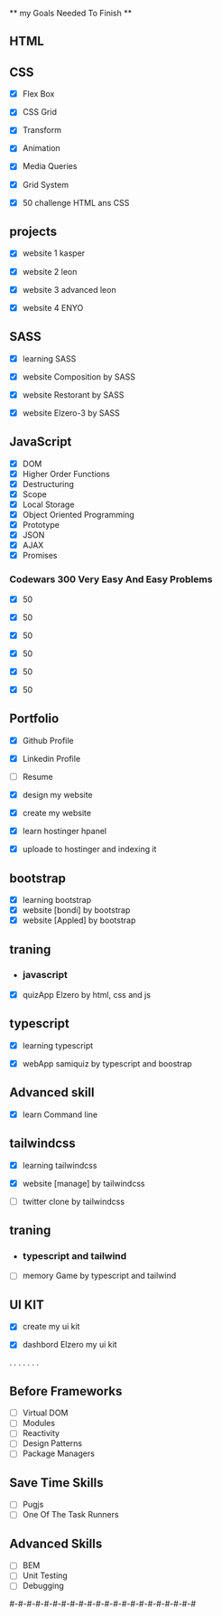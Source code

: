 
** my Goals Needed To Finish **

## HTML

## CSS

- [x] Flex Box
- [x] CSS Grid
- [x] Transform
- [x] Animation
- [x] Media Queries
- [x] Grid System
- [x] 50 challenge HTML ans CSS


## projects

- [x] website 1 kasper
- [x] website 2 leon
- [x] website 3 advanced leon
- [x] website 4 ENYO


## SASS

- [x] learning SASS
- [x] website Composition by SASS
- [x] website Restorant by SASS
- [x] website Elzero-3 by SASS


## JavaScript

- [x] DOM
- [x] Higher Order Functions
- [x] Destructuring
- [x] Scope
- [x] Local Storage
- [x] Object Oriented Programming
- [x] Prototype
- [x] JSON
- [x] AJAX
- [x] Promises

### Codewars 300 Very Easy And Easy Problems

- [x] 50
- [x] 50
- [x] 50
- [x] 50
- [x] 50
- [x] 50


## Portfolio
- [x] Github Profile
- [x] Linkedin Profile
- [ ] Resume
- [x] design my website
- [x] create my website
- [x] learn hostinger hpanel
- [x] uploade to hostinger and indexing it


## bootstrap

- [x] learning bootstrap
- [x] website [bondi] by bootstrap
- [x] website [Appled] by bootstrap

## traning 
 - ### javascript
- [x] quizApp Elzero by html, css and js

## typescript

- [x] learning typescript
- [x] webApp samiquiz by typescript and boostrap


## Advanced skill

- [x] learn Command line


## tailwindcss

- [x] learning tailwindcss
- [x] website [manage] by tailwindcss
- [ ] twitter clone by tailwindcss


## traning 
 - ### typescript and tailwind
- [ ] memory Game by typescript and tailwind


## UI KIT

- [x] create my ui kit
- [x] dashbord Elzero my ui kit


.
.
.
.
.
.
.
## Before Frameworks

- [ ] Virtual DOM
- [ ] Modules
- [ ] Reactivity
- [ ] Design Patterns
- [ ] Package Managers

## Save Time Skills

- [ ] Pugjs
- [ ] One Of The Task Runners

## Advanced Skills

- [ ] BEM
- [ ] Unit Testing
- [ ] Debugging

#-#-#-#-#-#-#-#-#-#-#-#-#-#-#-#-#-#-#-#-#-#
